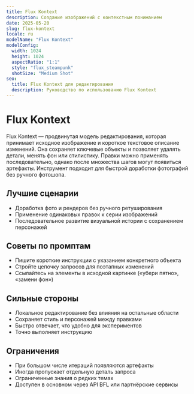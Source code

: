 ```yaml
---
title: Flux Kontext
description: Создание изображений с контекстным пониманием
date: 2025-05-20
slug: flux-kontext
locale: ru
modelName: "Flux Kontext"
modelConfig:
  width: 1024
  height: 1024
  aspectRatio: "1:1"
  style: "flux_steampunk"
  shotSize: "Medium Shot"
seo:
  title: Flux Kontext для редактирования
  description: Руководство по использованию Flux Kontext
---
```


# Flux Kontext

Flux Kontext — продвинутая модель редактирования, которая принимает исходное
изображение и короткое текстовое описание изменений. Она сохраняет ключевые
объекты и позволяет удалять детали, менять фон или стилистику. Правки можно
применять последовательно, однако после множества шагов могут появиться
артефакты. Инструмент подходит для быстрой доработки фотографий без ручного
фотошопа.

## Лучшие сценарии

- Доработка фото и рендеров без ручного ретуширования
- Применение одинаковых правок к серии изображений
- Последовательное развитие визуальной истории с сохранением персонажей

## Советы по промптам

- Пишите короткие инструкции с указанием конкретного объекта
- Стройте цепочку запросов для поэтапных изменений
- Ссылайтесь на элементы в исходной картинке («убери пятно», «замени фон»)

## Сильные стороны

- Локальное редактирование без влияния на остальные области
- Сохраняет стиль и персонажей между правками
- Быстро отвечает, что удобно для экспериментов
- Точно выполняет инструкцию

## Ограничения

- При большом числе итераций появляются артефакты
- Иногда пропускает отдельную деталь запроса
- Ограниченные знания о редких темах
- Доступен в основном через API BFL или партнёрские сервисы
